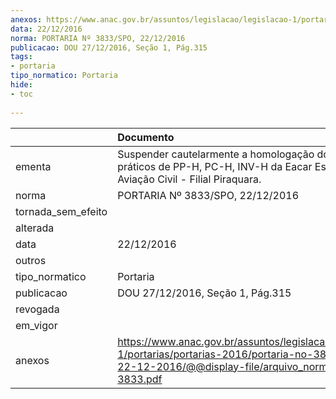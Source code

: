 ```yaml
---
anexos: https://www.anac.gov.br/assuntos/legislacao/legislacao-1/portarias/portarias-2016/portaria-no-3833-spo-22-12-2016/@@display-file/arquivo_norma/PA2016-3833.pdf
data: 22/12/2016
norma: PORTARIA Nº 3833/SPO, 22/12/2016
publicacao: DOU 27/12/2016, Seção 1, Pág.315
tags:
- portaria
tipo_normatico: Portaria
hide: 
- toc 
 
---
```


|                    | Documento                                                                                                                                                      |
|:-------------------|:---------------------------------------------------------------------------------------------------------------------------------------------------------------|
| ementa             | Suspender cautelarmente a homologação dos cursos práticos de PP-H, PC-H, INV-H da Eacar Escola de Aviação Civil - Filial Piraquara.                            |
| norma              | PORTARIA Nº 3833/SPO, 22/12/2016                                                                                                                               |
| tornada_sem_efeito |                                                                                                                                                                |
| alterada           |                                                                                                                                                                |
| data               | 22/12/2016                                                                                                                                                     |
| outros             |                                                                                                                                                                |
| tipo_normatico     | Portaria                                                                                                                                                       |
| publicacao         | DOU 27/12/2016, Seção 1, Pág.315                                                                                                                               |
| revogada           |                                                                                                                                                                |
| em_vigor           |                                                                                                                                                                |
| anexos             | https://www.anac.gov.br/assuntos/legislacao/legislacao-1/portarias/portarias-2016/portaria-no-3833-spo-22-12-2016/@@display-file/arquivo_norma/PA2016-3833.pdf |